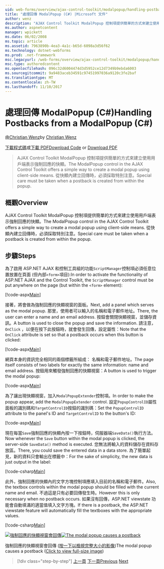 ```yaml
---
uid: web-forms/overview/ajax-control-toolkit/modalpopup/handling-postbacks-from-a-modalpopup-cs
title: "處理回傳 ModalPopup (C#) |Microsoft 文件"
author: wenz
description: "AJAX Control Toolkit ModalPopup 控制項提供簡單的方式來建立使用用戶端表示強制回應的快顯。 必須採取特別注意，當 pos..."
ms.author: aspnetcontent
manager: wpickett
ms.date: 06/02/2008
ms.topic: article
ms.assetid: 7963890b-4ea3-4a1c-b65d-6098a3d56f62
ms.technology: dotnet-webforms
ms.prod: .net-framework
msc.legacyurl: /web-forms/overview/ajax-control-toolkit/modalpopup/handling-postbacks-from-a-modalpopup-cs
msc.type: authoredcontent
ms.openlocfilehash: 096c32d6004474d3d5952ce12d7349b9ebda6003
ms.sourcegitcommit: 9a9483aceb34591c97451997036a9120c3fe2baf
ms.translationtype: MT
ms.contentlocale: zh-TW
ms.lasthandoff: 11/10/2017
---
```

<a name="handling-postbacks-from-a-modalpopup-c"></a><span data-ttu-id="51f0f-104">處理回傳 ModalPopup (C#)</span><span class="sxs-lookup"><span data-stu-id="51f0f-104">Handling Postbacks from a ModalPopup (C#)</span></span>
====================
<span data-ttu-id="51f0f-105">由[Christian Wenz](https://github.com/wenz)</span><span class="sxs-lookup"><span data-stu-id="51f0f-105">by [Christian Wenz](https://github.com/wenz)</span></span>

<span data-ttu-id="51f0f-106">[下載程式碼](http://download.microsoft.com/download/2/4/0/24052038-f942-4336-905b-b60ae56f0dd5/ModalPopup3.cs.zip)或[下載 PDF](http://download.microsoft.com/download/b/6/a/b6ae89ee-df69-4c87-9bfb-ad1eb2b23373/modalpopup3CS.pdf)</span><span class="sxs-lookup"><span data-stu-id="51f0f-106">[Download Code](http://download.microsoft.com/download/2/4/0/24052038-f942-4336-905b-b60ae56f0dd5/ModalPopup3.cs.zip) or [Download PDF](http://download.microsoft.com/download/b/6/a/b6ae89ee-df69-4c87-9bfb-ad1eb2b23373/modalpopup3CS.pdf)</span></span>

> <span data-ttu-id="51f0f-107">AJAX Control Toolkit ModalPopup 控制項提供簡單的方式來建立使用用戶端表示強制回應的快顯。</span><span class="sxs-lookup"><span data-stu-id="51f0f-107">The ModalPopup control in the AJAX Control Toolkit offers a simple way to create a modal popup using client-side means.</span></span> <span data-ttu-id="51f0f-108">從快顯內建立回傳時，必須採取特別注意。</span><span class="sxs-lookup"><span data-stu-id="51f0f-108">Special care must be taken when a postback is created from within the popup.</span></span>


## <a name="overview"></a><span data-ttu-id="51f0f-109">概觀</span><span class="sxs-lookup"><span data-stu-id="51f0f-109">Overview</span></span>

<span data-ttu-id="51f0f-110">AJAX Control Toolkit ModalPopup 控制項提供簡單的方式來建立使用用戶端表示強制回應的快顯。</span><span class="sxs-lookup"><span data-stu-id="51f0f-110">The ModalPopup control in the AJAX Control Toolkit offers a simple way to create a modal popup using client-side means.</span></span> <span data-ttu-id="51f0f-111">從快顯內建立回傳時，必須採取特別注意。</span><span class="sxs-lookup"><span data-stu-id="51f0f-111">Special care must be taken when a postback is created from within the popup.</span></span>

## <a name="steps"></a><span data-ttu-id="51f0f-112">步驟</span><span class="sxs-lookup"><span data-stu-id="51f0f-112">Steps</span></span>

<span data-ttu-id="51f0f-113">為了啟用 ASP.NET AJAX 和控制工具組的功能`ScriptManager`控制項必須任意位置放置在頁面 (但內部`<form>`項目):</span><span class="sxs-lookup"><span data-stu-id="51f0f-113">In order to activate the functionality of ASP.NET AJAX and the Control Toolkit, the `ScriptManager` control must be put anywhere on the page (but within the `<form>` element):</span></span>

[!code-aspx[Main](handling-postbacks-from-a-modalpopup-cs/samples/sample1.aspx)]

<span data-ttu-id="51f0f-114">接著，將會做為強制回應的快顯視窗的面板。</span><span class="sxs-lookup"><span data-stu-id="51f0f-114">Next, add a panel which serves as the modal popup.</span></span> <span data-ttu-id="51f0f-115">那里，使用者可以輸入的名稱和電子郵件地址。</span><span class="sxs-lookup"><span data-stu-id="51f0f-115">There, the user can enter a name and an email address.</span></span> <span data-ttu-id="51f0f-116">按鈕會關閉快顯視窗，並儲存資訊。</span><span class="sxs-lookup"><span data-stu-id="51f0f-116">A button is used to close the popup and save the information.</span></span> <span data-ttu-id="51f0f-117">請注意， `OnClick` ，以便在按下此按鈕時，就會發生回傳，設定屬性：</span><span class="sxs-lookup"><span data-stu-id="51f0f-117">Note that the `OnClick` attribute is set so that a postback occurs when this button is clicked:</span></span>

[!code-aspx[Main](handling-postbacks-from-a-modalpopup-cs/samples/sample2.aspx)]

<span data-ttu-id="51f0f-118">網頁本身的資訊完全相同的兩個標籤所組成： 名稱和電子郵件地址。</span><span class="sxs-lookup"><span data-stu-id="51f0f-118">The page itself consists of two labels for exactly the same information: name and email address.</span></span> <span data-ttu-id="51f0f-119">按鈕用來觸發強制回應的快顯視窗：</span><span class="sxs-lookup"><span data-stu-id="51f0f-119">A button is used to trigger the modal popup:</span></span>

[!code-aspx[Main](handling-postbacks-from-a-modalpopup-cs/samples/sample3.aspx)]

<span data-ttu-id="51f0f-120">為了讓出現快顯視窗，加入`ModalPopupExtender`控制項。</span><span class="sxs-lookup"><span data-stu-id="51f0f-120">In order to make the popup appear, add the `ModalPopupExtender` control.</span></span> <span data-ttu-id="51f0f-121">設定`PopupControlID`屬性面板的識別碼和`TargetControlID`按鈕的識別碼：</span><span class="sxs-lookup"><span data-stu-id="51f0f-121">Set the `PopupControlID` attribute to the panel's ID and `TargetControlID` to the button's ID:</span></span>

[!code-aspx[Main](handling-postbacks-from-a-modalpopup-cs/samples/sample4.aspx)]

<span data-ttu-id="51f0f-122">現在每當`Save`強制回應的快顯內按一下按鈕時，伺服器端`SaveData()`執行方法。</span><span class="sxs-lookup"><span data-stu-id="51f0f-122">Now whenever the `Save` button within the modal popup is clicked, the server-side `SaveData()` method is executed.</span></span> <span data-ttu-id="51f0f-123">您無法將輸入的資料儲存在資料存放區。</span><span class="sxs-lookup"><span data-stu-id="51f0f-123">There, you could save the entered data in a data store.</span></span> <span data-ttu-id="51f0f-124">為了簡單起見，新的資料只會輸出在標籤中：</span><span class="sxs-lookup"><span data-stu-id="51f0f-124">For the sake of simplicity, the new data is just output in the label:</span></span>

[!code-csharp[Main](handling-postbacks-from-a-modalpopup-cs/samples/sample5.cs)]

<span data-ttu-id="51f0f-125">此外，強制回應的快顯內的文字方塊控制項應填入目前的名稱和電子郵件。</span><span class="sxs-lookup"><span data-stu-id="51f0f-125">Also, the textbox controls within the modal popup should be filled with the current name and email.</span></span> <span data-ttu-id="51f0f-126">不過這是只有必要回傳發生時。</span><span class="sxs-lookup"><span data-stu-id="51f0f-126">However this is only necessary when no postback occurs.</span></span> <span data-ttu-id="51f0f-127">如果沒有回傳，ASP.NET viewstate 功能會自動填滿的適當值填入文字方塊。</span><span class="sxs-lookup"><span data-stu-id="51f0f-127">If there is a postback, the ASP.NET viewstate feature will automatically fill the textboxes with the appropriate values.</span></span>

[!code-csharp[Main](handling-postbacks-from-a-modalpopup-cs/samples/sample6.cs)]


<span data-ttu-id="51f0f-128">[![強制回應的快顯視窗會回傳](handling-postbacks-from-a-modalpopup-cs/_static/image2.png)](handling-postbacks-from-a-modalpopup-cs/_static/image1.png)</span><span class="sxs-lookup"><span data-stu-id="51f0f-128">[![The modal popup causes a postback](handling-postbacks-from-a-modalpopup-cs/_static/image2.png)](handling-postbacks-from-a-modalpopup-cs/_static/image1.png)</span></span>

<span data-ttu-id="51f0f-129">強制回應的快顯視窗會回傳 ([按一下以檢視完整大小的影像](handling-postbacks-from-a-modalpopup-cs/_static/image3.png))</span><span class="sxs-lookup"><span data-stu-id="51f0f-129">The modal popup causes a postback ([Click to view full-size image](handling-postbacks-from-a-modalpopup-cs/_static/image3.png))</span></span>

>[!div class="step-by-step"]
<span data-ttu-id="51f0f-130">[上一頁](using-modalpopup-with-a-repeater-control-cs.md)
[下一頁](positioning-a-modalpopup-cs.md)</span><span class="sxs-lookup"><span data-stu-id="51f0f-130">[Previous](using-modalpopup-with-a-repeater-control-cs.md)
[Next](positioning-a-modalpopup-cs.md)</span></span>
